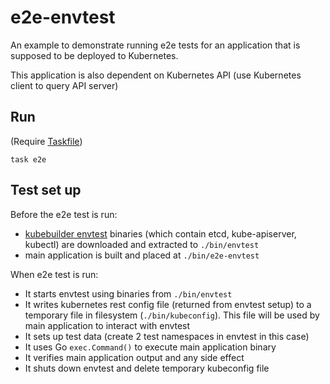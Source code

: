 # e2e-envtest

An example to demonstrate running e2e tests for an application that is supposed to be deployed to Kubernetes.

This application is also dependent on Kubernetes API (use Kubernetes client to query API server)

## Run

(Require [Taskfile](https://taskfile.dev))

```shell
task e2e
```

## Test set up

Before the e2e test is run:

- [kubebuilder envtest](https://book.kubebuilder.io/reference/envtest.html) binaries (which contain etcd, kube-apiserver, kubectl) are downloaded and extracted to `./bin/envtest`
- main application is built and placed at `./bin/e2e-envtest`

When e2e test is run:

- It starts envtest using binaries from `./bin/envtest`
- It writes kubernetes rest config file (returned from envtest setup) to a temporary file in filesystem (`./bin/kubeconfig`). This file will be used by main application to interact with envtest
- It sets up test data (create 2 test namespaces in envtest in this case)
- It uses Go `exec.Command()` to execute main application binary
- It verifies main application output and any side effect
- It shuts down envtest and delete temporary kubeconfig file
